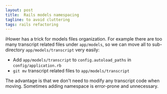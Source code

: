 ```yaml
---
layout: post
title:  Rails models namespacing
tagline: to avoid cluttering
tags: rails refactoring
---
```

iHower has a trick for models files organization. For example there are too many transcript related files under `app/models`, so we can move all to sub-directory `app/models/transcript` very easily:

- Add `app/models/transcript` to `config.autoload_paths` in `config/application.rb`
- `git mv` transcript related files to `app/models/transcript`

The advantage is that we don't need to modify any transcript code when moving. Sometimes adding namespace is error-prone and unnecessary.
